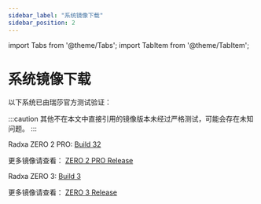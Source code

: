 ```yaml
---
sidebar_label: "系统镜像下载"
sidebar_position: 2
---
```


import Tabs from '@theme/Tabs';
import TabItem from '@theme/TabItem';

# 系统镜像下载

以下系统已由瑞莎官方测试验证：

:::caution
其他不在本文中直接引用的镜像版本未经过严格测试，可能会存在未知问题。
:::

<Tabs queryString="product">
<TabItem value="ZERO 2 PRO">

Radxa ZERO 2 PRO: [Build 32](https://github.com/radxa-build/radxa-zero-2pro/releases/download/b32/radxa-zero-2pro_debian_bookworm_kde_b32.img.xz)

更多镜像请查看： [ZERO 2 PRO Release](https://github.com/radxa-build/radxa-zero-2pro/releases/latest)

</TabItem>
<TabItem value="ZERO 3W/E">

Radxa ZERO 3: [Build 3](https://github.com/radxa-build/radxa-zero3/releases/download/b3/radxa-zero3_debian_bullseye_xfce_b3.img.xz)

更多镜像请查看： [ZERO 3 Release](https://github.com/radxa-build/radxa-zero3/releases/latest)

</TabItem>
</Tabs>
